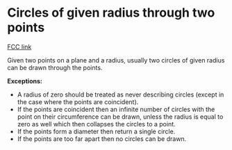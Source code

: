 # Circles of given radius through two points

[FCC link](https://www.freecodecamp.org/learn/coding-interview-prep/rosetta-code/circles-of-given-radius-through-two-points)

Given two points on a plane and a radius, usually two circles of given radius
can be drawn through the points.

**Exceptions:**

- A radius of zero should be treated as never describing circles (except in the
  case where the points are coincident).
- If the points are coincident then an infinite number of circles with the point
  on their circumference can be drawn, unless the radius is equal to zero as
  well which then collapses the circles to a point.
- If the points form a diameter then return a single circle.
- If the points are too far apart then no circles can be drawn.
